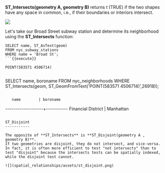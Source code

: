 **ST_Intersects(geometry A, geometry B)** returns t (TRUE) if the two
shapes have any space in common, i.e., if their boundaries or interiors
intersect.

![](spatial_relationships/assets/st_intersects.png)

Let's take our Broad Street subway station and determine its
neighborhood using the **ST_Intersects** function:

```
SELECT name, ST_AsText(geom)
FROM nyc_subway_stations
WHERE name = 'Broad St';
```{{execute}}

```
    POINT(583571 4506714)
```

```
SELECT name, boroname
FROM nyc_neighborhoods
WHERE ST_Intersects(geom, ST_GeomFromText('POINT(583571 4506714)',26918));
```{{execute}}

```
       name        | boroname
-------------------+-----------
Financial District | Manhattan
```

ST_Disjoint
-----------

The opposite of **ST_Intersects** is **ST_Disjoint(geometry A , geometry B)**.
If two geometries are disjoint, they do not intersect, and vice-versa.
In fact, it is often more efficient to test "not intersects" than to
test "disjoint" because the intersects tests can be spatially indexed,
while the disjoint test cannot.

![](spatial_relationships/assets/st_disjoint.png)

